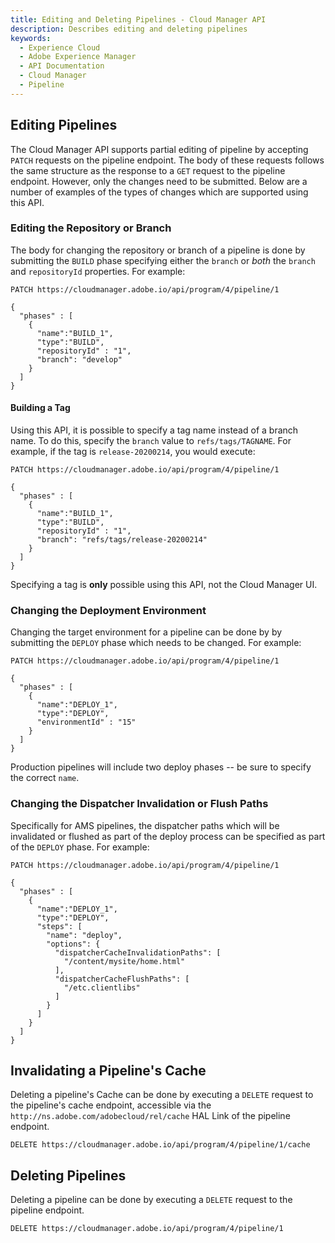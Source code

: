 ```yaml
---
title: Editing and Deleting Pipelines - Cloud Manager API
description: Describes editing and deleting pipelines
keywords:
  - Experience Cloud
  - Adobe Experience Manager
  - API Documentation
  - Cloud Manager
  - Pipeline
---
```


## Editing Pipelines

The Cloud Manager API supports partial editing of pipeline by accepting `PATCH` requests on the pipeline endpoint. The body of these requests follows the same
structure as the response to a `GET` request to the pipeline endpoint. However, only the changes need to be submitted. Below are a number of examples of the types of changes which are supported using this API.

### Editing the Repository or Branch

The body for changing the repository or branch of a pipeline is done by submitting the `BUILD` phase specifying either the `branch` or *both* the `branch` and `repositoryId` properties. For example:

```
PATCH https://cloudmanager.adobe.io/api/program/4/pipeline/1

{
  "phases" : [
    {
      "name":"BUILD_1",
      "type":"BUILD",
      "repositoryId" : "1",
      "branch": "develop"
    }
  ]
}
```

#### Building a Tag

Using this API, it is possible to specify a tag name instead of a branch name. To do this, specify the `branch` value to `refs/tags/TAGNAME`. For example, if the tag is `release-20200214`, you would execute:

```
PATCH https://cloudmanager.adobe.io/api/program/4/pipeline/1

{
  "phases" : [
    {
      "name":"BUILD_1",
      "type":"BUILD",
      "repositoryId" : "1",
      "branch": "refs/tags/release-20200214"
    }
  ]
}
```

<InlineAlert slots="text" />

Specifying a tag is **only** possible using this API, not the Cloud Manager UI.

### Changing the Deployment Environment

Changing the target environment for a pipeline can be done by by submitting the `DEPLOY` phase which needs to be changed. For example:

```
PATCH https://cloudmanager.adobe.io/api/program/4/pipeline/1

{
  "phases" : [
    {
      "name":"DEPLOY_1",
      "type":"DEPLOY",
      "environmentId" : "15"
    }
  ]
}
```

<InlineAlert slots="text" />

Production pipelines will include two deploy phases -- be sure to specify the correct `name`.

### Changing the Dispatcher Invalidation or Flush Paths

Specifically for AMS pipelines, the dispatcher paths which will be invalidated or flushed as part of the deploy process can be specified as part of the `DEPLOY` phase. For example:

```
PATCH https://cloudmanager.adobe.io/api/program/4/pipeline/1

{
  "phases" : [
    {
      "name":"DEPLOY_1",
      "type":"DEPLOY",
      "steps": [
        "name": "deploy",
        "options": {
          "dispatcherCacheInvalidationPaths": [
            "/content/mysite/home.html"
          ],
          "dispatcherCacheFlushPaths": [
            "/etc.clientlibs"
          ]
        }
      ]
    }
  ]
}
```

## Invalidating a Pipeline's Cache

Deleting a pipeline's Cache can be done by executing a `DELETE` request to the pipeline's cache endpoint, accessible via the `http://ns.adobe.com/adobecloud/rel/cache` HAL Link of the pipeline endpoint.

```
DELETE https://cloudmanager.adobe.io/api/program/4/pipeline/1/cache
```

## Deleting Pipelines

Deleting a pipeline can be done by executing a `DELETE` request to the pipeline endpoint.

```
DELETE https://cloudmanager.adobe.io/api/program/4/pipeline/1
```
